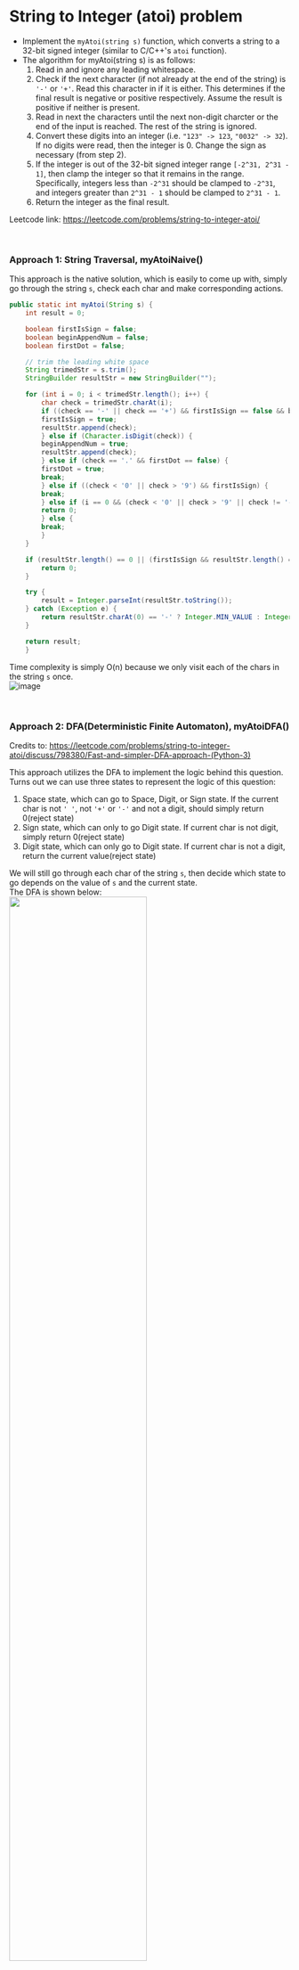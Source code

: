 # String to Integer (atoi) problem
* Implement the `myAtoi(string s)` function, which converts a string to a 32-bit signed integer (similar to C/C++'s `atoi` function).
* The algorithm for myAtoi(string s) is as follows:
  1. Read in and ignore any leading whitespace.
  2. Check if the next character (if not already at the end of the string) is `'-'` or `'+'`. Read this character in if it is either. This determines if the final result is negative or positive respectively. Assume the result is positive if neither is present.
  3. Read in next the characters until the next non-digit charcter or the end of the input is reached. The rest of the string is ignored.
  4. Convert these digits into an integer (i.e. `"123" -> 123`, `"0032" -> 32`). If no digits were read, then the integer is 0. Change the sign as necessary (from step 2).
  5. If the integer is out of the 32-bit signed integer range `[-2^31, 2^31 - 1]`, then clamp the integer so that it remains in the range. Specifically, integers less than `-2^31` should be clamped to `-2^31`, and integers greater than `2^31 - 1` should be clamped to `2^31 - 1`.
  6. Return the integer as the final result.

Leetcode link: https://leetcode.com/problems/string-to-integer-atoi/

<br />

### Approach 1: String Traversal, myAtoiNaive()
This approach is the native solution, which is easily to come up with, simply go through the string `s`, check each char and make corresponding actions.

```java
public static int myAtoi(String s) {
	int result = 0;

	boolean firstIsSign = false;
	boolean beginAppendNum = false;
	boolean firstDot = false;

	// trim the leading white space
	String trimedStr = s.trim();
	StringBuilder resultStr = new StringBuilder("");

	for (int i = 0; i < trimedStr.length(); i++) {
	    char check = trimedStr.charAt(i);
	    if ((check == '-' || check == '+') && firstIsSign == false && beginAppendNum == false) {
		firstIsSign = true;
		resultStr.append(check);
	    } else if (Character.isDigit(check)) {
		beginAppendNum = true;
		resultStr.append(check);
	    } else if (check == '.' && firstDot == false) {
		firstDot = true;
		break;
	    } else if ((check < '0' || check > '9') && firstIsSign) {
		break;
	    } else if (i == 0 && (check < '0' || check > '9' || check != '-' || check != '+')) {
		return 0;
	    } else {
		break;
	    }
	}

	if (resultStr.length() == 0 || (firstIsSign && resultStr.length() == 1)) {
	    return 0;
	}

	try {
	    result = Integer.parseInt(resultStr.toString());
	} catch (Exception e) {
	    return resultStr.charAt(0) == '-' ? Integer.MIN_VALUE : Integer.MAX_VALUE;
	}

	return result;
    }
```

Time complexity is simply O(n) because we only visit each of the chars in the string `s` once.\
![image](https://user-images.githubusercontent.com/25105806/118205932-63b4b700-b416-11eb-9dd8-32adf6f0119d.png)

<br />

### Approach 2: DFA(Deterministic Finite Automaton), myAtoiDFA()
Credits to: https://leetcode.com/problems/string-to-integer-atoi/discuss/798380/Fast-and-simpler-DFA-approach-(Python-3)

This approach utilizes the DFA to implement the logic behind this question. Turns out we can use three states to represent the logic of this question:
1. Space state, which can go to Space, Digit, or Sign state. If the current char is not `' '`, not `'+'` or `'-'` and not a digit, should simply return 0(reject state)
2. Sign state, which can only to go Digit state. If current char is not digit, simply return 0(reject state)
3. Digit state, which can only go to Digit state. If current char is not a digit, return the current value(reject state)

We will still go through each char of the string `s`, then decide which state to go depends on the value of `s` and the current state.\
The DFA is shown below:\
<img src="https://user-images.githubusercontent.com/25105806/118206316-16851500-b417-11eb-97ae-82cfea4b4f8a.png" height="70%" width="70%">


```java
public static int myAtoiDFA(String s) {
	boolean isNeg = false;
	String state = "space";
	int result = 0;
	for (int i = 0; i < s.length(); i++) {
	    char currChar = s.charAt(i);
	    switch (state) {
	    case "space":
		if (currChar == ' ') { // if next char is space, still go to space state
		    state = "space";
		} else if (currChar == '+' || currChar == '-') { // go to sign state
		    state = "sign";
		    isNeg = currChar == '-' ? true : isNeg;
		} else if (Character.isDigit(currChar)) { // go to digit state
		    state = "digit";
		    // add to result
		    result = result * 10 + Integer.parseInt(String.valueOf(currChar));
		} else {
		    // if the currChar is not space, not sign and not digit, should simply return 0
		    return 0;
		}
		break;
	    case "sign":
		if (Character.isDigit(currChar)) { // go to digit state
		    state = "digit";
		    // add to result
		    result = result * 10 + Integer.parseInt(String.valueOf(currChar));
		} else {
		    // if currChar is not digit, simply return 0
		    return 0;
		}
		break;
	    case "digit":
		if (Character.isDigit(currChar)) {
		    state = "digit";
		    // either the current result is bigger than MAX_VALUE/10, which means next value
		    // must exceed the integer limit, or the current result is exactly 1/10 of
		    // MAX_VALUE, but the next digit is bigger than the least digit of MAX_VALUE,
		    // which means the next value will also be greater than the integer limit.
		    if (result > Integer.MAX_VALUE / 10 || (result == Integer.MAX_VALUE / 10
			    && Integer.parseInt(String.valueOf(currChar)) > Integer.MAX_VALUE % 10)) {
			return isNeg ? Integer.MIN_VALUE : Integer.MAX_VALUE;
		    }
		    result = result * 10 + Integer.parseInt(String.valueOf(currChar));
		} else {
		    // is currChar is not char, return the current value
		    return isNeg ? -result : result;
		}
	    }
	}
	return isNeg ? -result : result;
    }
```

Time complexity is also O(n) because we only visit each of the chars in the string `s` once.\
![image](https://user-images.githubusercontent.com/25105806/118206818-251ffc00-b418-11eb-97b4-741c4fa944d3.png)


